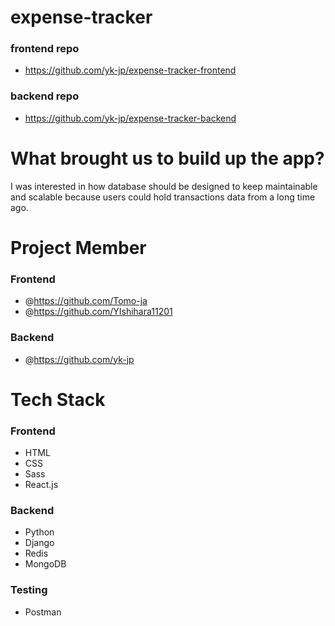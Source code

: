 # expense-tracker

### frontend repo

- https://github.com/yk-jp/expense-tracker-frontend

### backend repo

- https://github.com/yk-jp/expense-tracker-backend

# What brought us to build up the app?

I was interested in how database should be designed to keep maintainable and scalable because users could hold transactions data from a long time ago.

# Project Member

### Frontend

- @https://github.com/Tomo-ja
- @https://github.com/YIshihara11201

### Backend

- @https://github.com/yk-jp

# Tech Stack

### Frontend

- HTML
- CSS
- Sass
- React.js

### Backend

- Python
- Django
- Redis
- MongoDB

### Testing

- Postman

